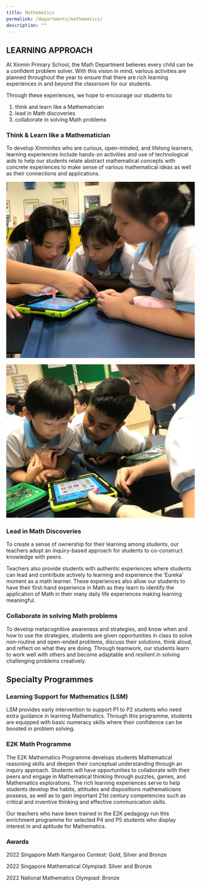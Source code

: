 ```yaml
---
title: Mathematics
permalink: /departments/mathematics/
description: ""
---
```

##  LEARNING APPROACH

At Xinmin Primary School, the Math Department believes every child can be a confident problem solver.  With this vision in mind, various activities are planned throughout the year to ensure that there are rich learning experiences in and beyond the classroom for our students. 

Through these experiences, we hope to encourage our students to:

1. think and learn like a Mathematician
2. lead in Math discoveries 
3. collaborate in solving Math problems


### Think & Learn like a Mathematician

To develop Xinminites who are curious, open-minded, and lifelong learners, learning experiences include hands-on activities and use of technological aids to help our students relate abstract mathematical concepts with concrete experiences to make sense of various mathematical ideas as well as their connections and applications.

![](/images/Math%20Department/think%20and%20learn%20like%20a%20mathematician.jpg)

![](/images/Math%20Department/think%20and%20learn%20like%20a%20mathematician%202.jpg)

### Lead in Math Discoveries

To create a sense of ownership for their learning among students, our teachers adopt an inquiry-based approach for students to co-construct knowledge with peers. 

Teachers also provide students with authentic experiences where students can lead and contribute actively to learning and experience the ‘Eureka’ moment as a math learner. These experiences also allow our students to have their first-hand experience in Math as they learn to identify the application of Math in their many daily life experiences making learning meaningful. 



### Collaborate in solving Math problems

To develop metacognitive awareness and strategies, and know when and how to use the strategies, students are given opportunities in class to solve non-routine and open-ended problems, discuss their solutions, think aloud, and reflect on what they are doing. Through teamwork, our students learn to work well with others and become adaptable and resilient in solving challenging problems creatively. 

## Specialty Programmes

### Learning Support for Mathematics (LSM)

LSM provides early intervention to support P1 to P2 students who need extra guidance in learning Mathematics. Through this programme, students are equipped with basic numeracy skills where their confidence can be boosted in problem solving.


### E2K Math Programme

The E2K Mathematics Programme develops students Mathematical reasoning skills and deepen their conceptual understanding through an inquiry approach. Students will have opportunities to collaborate with their peers and engage in Mathematical thinking through puzzles, games, and Mathematics explorations. The rich learning experiences serve to help students develop the habits, attitudes and dispositions mathematicians possess, as well as to gain important 21st century competencies such as critical and inventive thinking and effective communication skills.

Our teachers who have been trained in the E2K pedagogy run this enrichment programme for selected P4 and P5 students who display interest in and aptitude for Mathematics.

### Awards
2022 Singapore Math Kangaroo Contest: Gold, Silver and Bronze

2022 Singapore Mathematical Olympiad: Silver and Bronze

2022 National Mathematics Olympiad:  Bronze
